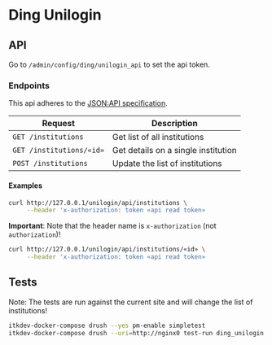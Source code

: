 # Ding Unilogin

## API

Go to `/admin/config/ding/unilogin_api` to set the api token.

### Endpoints

This api adheres to the [JSON:API specification](https://jsonapi.org/).

| Request                  | Description                         |
|--------------------------|-------------------------------------|
| `GET /institutions`      | Get list of all institutions        |
| `GET /institutions/«id»` | Get details on a single institution |
| `POST /institutions`     | Update the list of institutions     |

#### Examples

```sh
curl http://127.0.0.1/unilogin/api/institutions \
     --header 'x-authorization: token «api read token»
```

**Important**: Note that the header name is `x-authorization` (not
`authorization`)!

```sh
curl http://127.0.0.1/unilogin/api/institutions/«id» \
     --header 'x-authorization: token «api read token»
```

## Tests

Note: The tests are run against the current site and will change the list of
institutions!

```sh
itkdev-docker-compose drush --yes pm-enable simpletest
itkdev-docker-compose drush --uri=http://nginx0 test-run ding_unilogin
```

